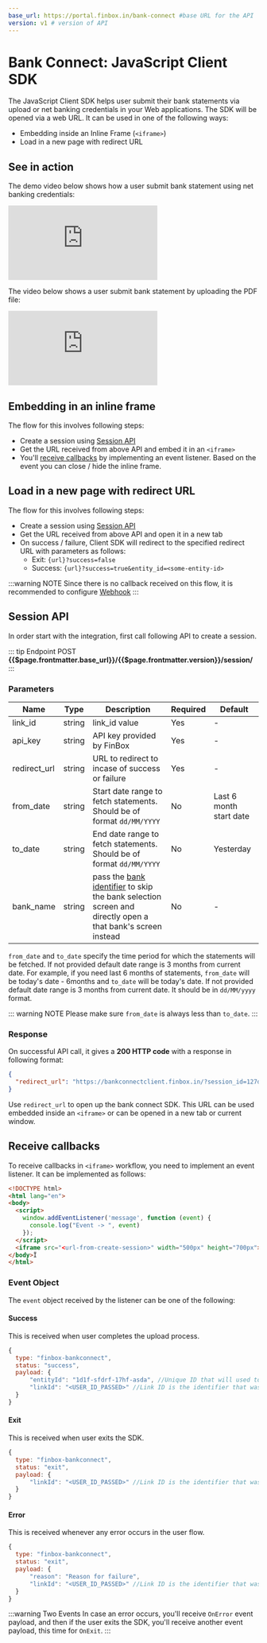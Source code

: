 ```yaml
---
base_url: https://portal.finbox.in/bank-connect #base URL for the API
version: v1 # version of API
---
```

# Bank Connect: JavaScript Client SDK
The JavaScript Client SDK helps user submit their bank statements via upload or net banking credentials in your Web applications. The SDK will be opened via a web URL. It can be used in one of the following ways:
- Embedding inside an Inline Frame (`<iframe>`)
- Load in a new page with redirect URL

## See in action
The demo video below shows how a user submit bank statement using net banking credentials:
<div class="embed-container">
<iframe src="https://www.youtube.com/embed/lynnwojp0vA" frameborder="0" allow="accelerometer; autoplay; encrypted-media; gyroscope; picture-in-picture" allowfullscreen></iframe>
</div>

The video below shows a user submit bank statement by uploading the PDF file:
<div class="embed-container">
<iframe src="https://www.youtube.com/embed/ZUGDZqico2o" frameborder="0" allow="accelerometer; autoplay; encrypted-media; gyroscope; picture-in-picture" allowfullscreen></iframe>
</div>

## Embedding in an inline frame
The flow for this involves following steps:
- Create a session using [Session API](/bank-connect/javascript-client.html#session-api)
- Get the URL received from above API and embed it in an `<iframe>`
- You'll [receive callbacks](/bank-connect/javascript-client.html#receive-callbacks) by implementing an event listener. Based on the event you can close / hide the inline frame.

## Load in a new page with redirect URL
The flow for this involves following steps:
- Create a session using [Session API](/bank-connect/javascript-client.html#session-api)
- Get the URL received from above API and open it in a new tab
- On success / failure, Client SDK will redirect to the specified redirect URL with parameters as follows:
  - Exit: `{url}?success=false`
  - Success: `{url}?success=true&entity_id=<some-entity-id>`

:::warning NOTE
Since there is no callback received on this flow, it is recommended to configure [Webhook](/bank-connect/webhook.html)
:::

## Session API
In order start with the integration, first call following API to create a session.

::: tip Endpoint
POST **{{$page.frontmatter.base_url}}/{{$page.frontmatter.version}}/session/**
:::

### Parameters
| Name | Type | Description | Required  | Default |
| - | - | - | - | - |
| link_id | string  | link_id value | Yes | - |
| api_key | string | API key provided by FinBox | Yes | - |
| redirect_url | string | URL to redirect to incase of success or failure | Yes | - |
| from_date | string | Start date range to fetch statements. Should be of format `dd/MM/YYYY` | No | Last 6 month start date |
| to_date | string | End date range to fetch statements. Should be of format `dd/MM/YYYY` | No | Yesterday |
| bank_name | string | pass the [bank identifier](/bank-connect/appendix.html#bank-identifiers) to skip the bank selection screen and directly open a that bank's screen instead | No | - |

`from_date` and `to_date` specify the time period for which the statements will be fetched. If not provided default date range is 3 months from current date. For example, if you need last 6 months of statements, `from_date` will be today's date - 6months and `to_date` will be today's date. If not provided default date range is 3 months from current date. It should be in `dd/MM/yyyy` format.

::: warning NOTE
Please make sure `from_date` is always less than `to_date`. 
:::

### Response
On successful API call, it gives a **200 HTTP code** with a response in following format:
```json
{
  "redirect_url": "https://bankconnectclient.finbox.in/?session_id=127d12db1d71bd182b"
}
```
Use `redirect_url` to open up the bank connect SDK. This URL can be used embedded inside an `<iframe>` or can be opened in a new tab or current window.

## Receive callbacks
To receive callbacks in `<iframe>` workflow, you need to implement an event listener. It can be implemented as follows:

```html
<!DOCTYPE html>
<html lang="en">
<body>
  <script>
    window.addEventListener('message', function (event) {
      console.log("Event -> ", event)
    });
  </script>
  <iframe src="<url-from-create-session>" width="500px" height="700px"></iframe>
</body>Ï
</html>
```

### Event Object
The `event` object received by the listener can be one of the following:
#### Success
This is received when user completes the upload process.
```js
{
  type: "finbox-bankconnect",
  status: "success",
  payload: {
      "entityId": "1d1f-sfdrf-17hf-asda", //Unique ID that will used to fetch statement data
      "linkId": "<USER_ID_PASSED>" //Link ID is the identifier that was passed while initializing the SDK
  }
}
```
#### Exit
This is received when user exits the SDK.
```js
{
  type: "finbox-bankconnect",
  status: "exit",
  payload: {
      "linkId": "<USER_ID_PASSED>" //Link ID is the identifier that was passed while initializing the SDK
  }
}
```
#### Error
This is received whenever any error occurs in the user flow.

```js
{
  type: "finbox-bankconnect",
  status: "exit",
  payload: {
      "reason": "Reason for failure",
      "linkId": "<USER_ID_PASSED>" //Link ID is the identifier that was passed while initializing the SDK
  }
}
```

:::warning Two Events
In case an error occurs, you'll receive `OnError` event payload, and then if the user exits the SDK, you'll receive another event payload, this time for `OnExit`.
:::